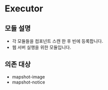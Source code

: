 # Executor

## 모듈 설명

- 각 모듈들을 컴포넌트 스캔 한 후 빈에 등록합니다.
- 웹 서버 실행을 위한 모듈입니다.

## 의존 대상

- mapshot-image
- mapshot-notice